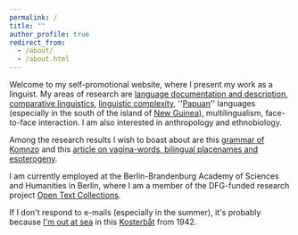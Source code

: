 ```yaml
---
permalink: /
title: ""
author_profile: true
redirect_from: 
  - /about/
  - /about.html
---
```


Welcome to my self-promotional website, where I present my work as a linguist. My areas of research are [language documentation and description](https://ifl.phil-fak.uni-koeln.de/sites/linguistik/Personen/ASW/Himmelmann/Publikationen/2006-2010/Language_documentation_What_is_it_and_what_is_it_good_for_2006a.pdf), [comparative linguistics](https://hiphilangsci.net/2018/09/05/typology/), [linguistic complexity](https://doi.org/10.1075/slcs.71), ''[Papuan](https://halmahera.hypotheses.org/747)'' languages (especially in the south of the island of [New Guinea](https://maps.app.goo.gl/r8p2hNKBiLcF46of6)), multilingualism, face-to-face interaction. I am also interested in anthropology and ethnobiology.

Among the research results I wish to boast about are this [grammar of Komnzo](https://langsci-press.org/catalog/book/212) and this [article on vagina-words, bilingual placenames and esoterogeny](https://doi.org/10.1177/13670069211023158).

I am currently employed at the Berlin-Brandenburg Academy of Sciences and Humanities in Berlin, where I am a member of the DFG-funded research project [Open Text Collections](https://opentextcollections.github.io/).

If I don't respond to e-mails (especially in the summer), it's probably because [I'm out at sea](https://www.instagram.com/reel/C-5esc0NTUb) in this [Kosterbåt](https://www.museumshafen-greifswald.de/index.php/schiffe2/hikashop-menu-for-categories-listing/product/68-trossoe) from 1942.